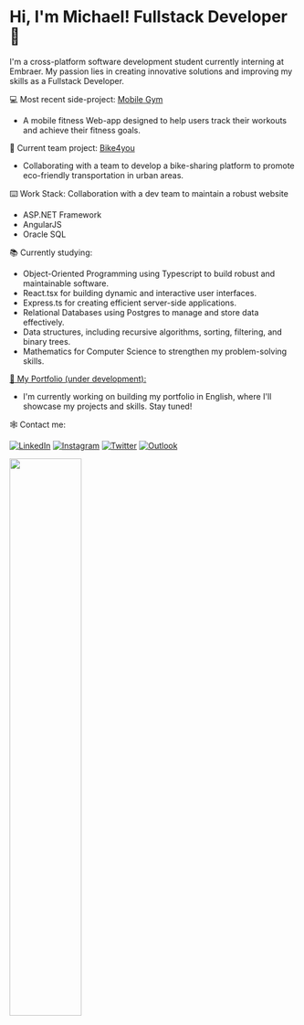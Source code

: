 # Hi, I'm Michael! Fullstack Developer 👋

I'm a cross-platform software development student currently interning at Embraer.
My passion lies in creating innovative solutions and improving my skills as a Fullstack Developer.

💻 Most recent side-project: [Mobile Gym](https://github.com/itsmorais/mobile_gym)
- A mobile fitness Web-app designed to help users track their workouts and achieve their fitness goals.

👷 Current team project: [Bike4you](https://github.com/DevsDomain/Bike4you)
- Collaborating with a team to develop a bike-sharing platform to promote eco-friendly transportation in urban areas.

⌨️ Work Stack: Collaboration with a dev team to maintain a robust website
  - ASP.NET Framework
  - AngularJS
  - Oracle SQL

📚 Currently studying:
- Object-Oriented Programming using Typescript to build robust and maintainable software.
- React.tsx for building dynamic and interactive user interfaces.
- Express.ts for creating efficient server-side applications.
- Relational Databases using Postgres to manage and store data effectively.
- Data structures, including recursive algorithms, sorting, filtering, and binary trees.
- Mathematics for Computer Science to strengthen my problem-solving skills.

[📁 My Portfolio (under development):](https://portfolio-delta-five-32.vercel.app)
- I'm currently working on building my portfolio in English, where I'll showcase my projects and skills. Stay tuned!

🕸️ Contact me:

[![LinkedIn](https://img.shields.io/badge/linkedin-%230077B5.svg?style=for-the-badge&logo=linkedin&logoColor=white)](https://www.linkedin.com/in/michael-morais22/)
[![Instagram](https://img.shields.io/badge/Instagram-%23E4405F.svg?style=for-the-badge&logo=Instagram&logoColor=white)](https://instagram.com/itsmorais)
[![Twitter](https://img.shields.io/badge/Twitter-%231DA1F2.svg?style=for-the-badge&logo=Twitter&logoColor=white)](https://twitter.com/devMikes)
[![Outlook](https://img.shields.io/badge/Microsoft_Outlook-0078D4?style=for-the-badge&logo=microsoft-outlook&logoColor=white)](mailto:michael_morais@outlook.com.br)

<div>
  <img align="center" width="50%" src="https://github-readme-stats.vercel.app/api/top-langs/?username=itsmorais&layout=compact&theme=dark">
</div>

